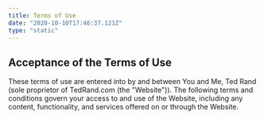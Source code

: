```yaml
---
title: Terms of Use
date: "2020-10-10T17:46:37.121Z"
type: "static"
---
```


## Acceptance of the Terms of Use

These terms of use are entered into by and between You and Me, Ted Rand (sole proprietor of TedRand.com (the \"Website\")). The following terms and conditions govern your access to and use of the Website, including any content, functionality, and services offered on or through the Website.